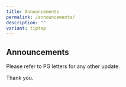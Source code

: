 ```yaml
---
title: Announcements
permalink: /announcements/
description: ""
variant: tiptap
---
```

<h2><strong>Announcements</strong></h2>
<p></p>
<p>Please refer to PG letters for any other update.</p>
<p>Thank you.</p>
